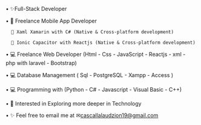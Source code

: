 • ✨Full-Stack Developer

• 📱 Freelance Mobile App Developer

      🐾 Xaml Xamarin with C# (Native & Cross-platform development)
   
      🐾 Ionic Capacitor with Reactjs (Native & Cross-platform development)
     
• 💻 Freelance Web Developer (Html - Css - JavaScript - Reactjs - xml - php with laravel - Bootstrap)

• 💻 Database Management ( Sql - PostgreSQL - Xampp - Access )

• 💻 Programming with (Python - C# - Javascript - Visual Basic - C++)

• 👀 Interested in Exploring more deeper in Technology

• ✨ Feel free to email me at ✉cascallalaudzion19@gmail.com

 


